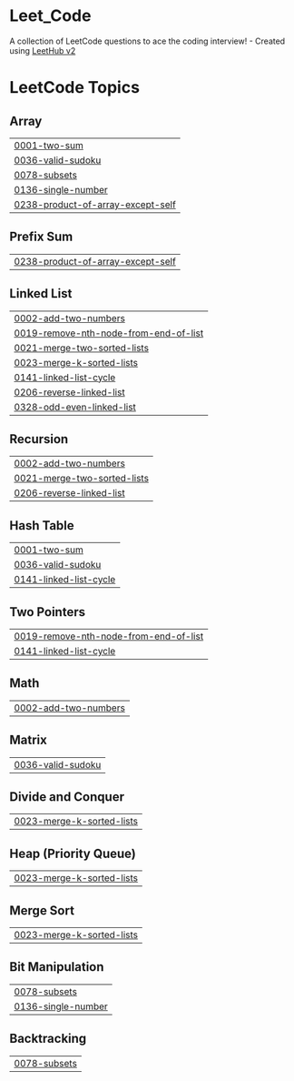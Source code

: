 # Leet_Code
A collection of LeetCode questions to ace the coding interview! - Created using [LeetHub v2](https://github.com/arunbhardwaj/LeetHub-2.0)

<!---LeetCode Topics Start-->
# LeetCode Topics
## Array
|  |
| ------- |
| [0001-two-sum](https://github.com/Arundhuti2000/Leet_Code/tree/master/0001-two-sum) |
| [0036-valid-sudoku](https://github.com/Arundhuti2000/Leet_Code/tree/master/0036-valid-sudoku) |
| [0078-subsets](https://github.com/Arundhuti2000/Leet_Code/tree/master/0078-subsets) |
| [0136-single-number](https://github.com/Arundhuti2000/Leet_Code/tree/master/0136-single-number) |
| [0238-product-of-array-except-self](https://github.com/Arundhuti2000/Leet_Code/tree/master/0238-product-of-array-except-self) |
## Prefix Sum
|  |
| ------- |
| [0238-product-of-array-except-self](https://github.com/Arundhuti2000/Leet_Code/tree/master/0238-product-of-array-except-self) |
## Linked List
|  |
| ------- |
| [0002-add-two-numbers](https://github.com/Arundhuti2000/Leet_Code/tree/master/0002-add-two-numbers) |
| [0019-remove-nth-node-from-end-of-list](https://github.com/Arundhuti2000/Leet_Code/tree/master/0019-remove-nth-node-from-end-of-list) |
| [0021-merge-two-sorted-lists](https://github.com/Arundhuti2000/Leet_Code/tree/master/0021-merge-two-sorted-lists) |
| [0023-merge-k-sorted-lists](https://github.com/Arundhuti2000/Leet_Code/tree/master/0023-merge-k-sorted-lists) |
| [0141-linked-list-cycle](https://github.com/Arundhuti2000/Leet_Code/tree/master/0141-linked-list-cycle) |
| [0206-reverse-linked-list](https://github.com/Arundhuti2000/Leet_Code/tree/master/0206-reverse-linked-list) |
| [0328-odd-even-linked-list](https://github.com/Arundhuti2000/Leet_Code/tree/master/0328-odd-even-linked-list) |
## Recursion
|  |
| ------- |
| [0002-add-two-numbers](https://github.com/Arundhuti2000/Leet_Code/tree/master/0002-add-two-numbers) |
| [0021-merge-two-sorted-lists](https://github.com/Arundhuti2000/Leet_Code/tree/master/0021-merge-two-sorted-lists) |
| [0206-reverse-linked-list](https://github.com/Arundhuti2000/Leet_Code/tree/master/0206-reverse-linked-list) |
## Hash Table
|  |
| ------- |
| [0001-two-sum](https://github.com/Arundhuti2000/Leet_Code/tree/master/0001-two-sum) |
| [0036-valid-sudoku](https://github.com/Arundhuti2000/Leet_Code/tree/master/0036-valid-sudoku) |
| [0141-linked-list-cycle](https://github.com/Arundhuti2000/Leet_Code/tree/master/0141-linked-list-cycle) |
## Two Pointers
|  |
| ------- |
| [0019-remove-nth-node-from-end-of-list](https://github.com/Arundhuti2000/Leet_Code/tree/master/0019-remove-nth-node-from-end-of-list) |
| [0141-linked-list-cycle](https://github.com/Arundhuti2000/Leet_Code/tree/master/0141-linked-list-cycle) |
## Math
|  |
| ------- |
| [0002-add-two-numbers](https://github.com/Arundhuti2000/Leet_Code/tree/master/0002-add-two-numbers) |
## Matrix
|  |
| ------- |
| [0036-valid-sudoku](https://github.com/Arundhuti2000/Leet_Code/tree/master/0036-valid-sudoku) |
## Divide and Conquer
|  |
| ------- |
| [0023-merge-k-sorted-lists](https://github.com/Arundhuti2000/Leet_Code/tree/master/0023-merge-k-sorted-lists) |
## Heap (Priority Queue)
|  |
| ------- |
| [0023-merge-k-sorted-lists](https://github.com/Arundhuti2000/Leet_Code/tree/master/0023-merge-k-sorted-lists) |
## Merge Sort
|  |
| ------- |
| [0023-merge-k-sorted-lists](https://github.com/Arundhuti2000/Leet_Code/tree/master/0023-merge-k-sorted-lists) |
## Bit Manipulation
|  |
| ------- |
| [0078-subsets](https://github.com/Arundhuti2000/Leet_Code/tree/master/0078-subsets) |
| [0136-single-number](https://github.com/Arundhuti2000/Leet_Code/tree/master/0136-single-number) |
## Backtracking
|  |
| ------- |
| [0078-subsets](https://github.com/Arundhuti2000/Leet_Code/tree/master/0078-subsets) |
<!---LeetCode Topics End-->